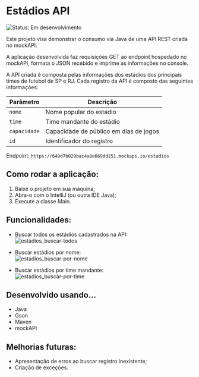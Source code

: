 # Estádios API
![Status: Em desenvolvimento](https://img.shields.io/static/v1?label=STATUS&message=EM%20DESENVOLVIMENTO&color=f2eb72&style=for-the-badge)

Este projeto visa demonstrar o consumo via Java de uma API REST criada no mockAPI.

A aplicação desenvolvida faz requisições GET ao endpoint hospedado no mockAPI, formata o JSON recebido e imprime as informações no console.

A API criada é composta pelas informações dos estádios dos principais times de futebol de SP e RJ. Cada registro da API é composto das seguintes informações:

| Parâmetro    | Descrição                              |
|--------------|----------------------------------------|
| `nome`       | Nome popular do estádio                |
| `time`       | Time mandante do estádio               |
| `capacidade` | Capacidade de público em dias de jogos |
| `id`         | Identificador do registro              |

Endpoint:
`
https://649d7b029bac4a8e669dd151.mockapi.io/estadios
`

## Como rodar a aplicação:
1. Baixe o projeto em sua máquina;
2. Abra-o com o IntelliJ (ou outra IDE Java);
3. Execute a classe Main.

## Funcionalidades:
- Buscar todos os estádios cadastrados na API: <br>
![estadios_buscar-todos](https://github.com/rpriolo/estadios/assets/85913476/eb56d540-4574-4987-83c1-364cf640f48c)

- Buscar estádios por nome: <br>
![estadios_buscar-por-nome](https://github.com/rpriolo/estadios/assets/85913476/caab7376-f349-45cb-a3cb-e762573f88d9)

- Buscar estádios por time mandante: <br>
![estadios_buscar-por-time](https://github.com/rpriolo/estadios/assets/85913476/3b5ec9ce-f6dc-48ed-8b97-c6467cfc70f7)

## Desenvolvido usando...
- Java
- Gson
- Maven
- mockAPI

## Melhorias futuras:
- Apresentação de erros ao buscar registro inexistente;
- Criação de exceções.
